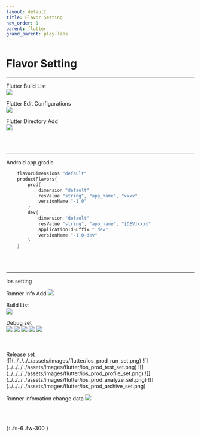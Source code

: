 ```yaml
---
layout: default
title: Flavor Setting
nav_order: 1
parent: flutter
grand_parent: play-labs
---
```


# Flavor Setting
<hr/>

Flutter Build List
<br/>
![](../../../../assets/images/flutter/flutter_builds.png)

Flutter Edit Configurations
<br/>
![](../../../../assets/images/flutter/flutter_edit_configurations.png)
<br/>

Flutter Directory Add
<br/>
![](../../../../assets/images/flutter/flutter_directory_tree.png)


<br/>
<br/>
<hr/>

Android app.gradle
~~~ java
    flavorDimensions "default"
    productFlavors{
        prod{
            dimension "default"
            resValue "string", "app_name", "xxxx"
            versionName "-1.0"
        }
        dev{
            dimension "default"
            resValue "string", "app_name", "[DEV]xxxx"
            applicationIdSuffix ".dev"
            versionName "-1.0-dev"
        }
    }
~~~ 

<br/>
<br/>
<hr/>

Ios setting

Runner Info Add
![](../../../../assets/images/flutter/runner_info_add.png)

Build List
<br/>
![](../../../../assets/images/flutter/ios_schema_manager.png)
<br/>

Debug set
<br/>
![](../../../../assets/images/flutter/ios_dev_run_set.png)
![](../../../../assets/images/flutter/ios_dev_test_set.png)
![](../../../../assets/images/flutter/ios_dev_profile_set.png)
![](../../../../assets/images/flutter/ios_dev_analyze_set.png)
![](../../../../assets/images/flutter/ios_dev_archive_set.png)

<br/>
<br/>
Release set
<br/>
![](../../../../assets/images/flutter/ios_prod_run_set.png)
![](../../../../assets/images/flutter/ios_prod_test_set.png)
![](../../../../assets/images/flutter/ios_prod_profile_set.png)
![](../../../../assets/images/flutter/ios_prod_analyze_set.png)
![](../../../../assets/images/flutter/ios_prod_archive_set.png)

Runner infomation change data
![](../../../../assets/images/flutter/ios_dev_runner_detail.png)

<br/>
<br/>

{: .fs-6 .fw-300 }
